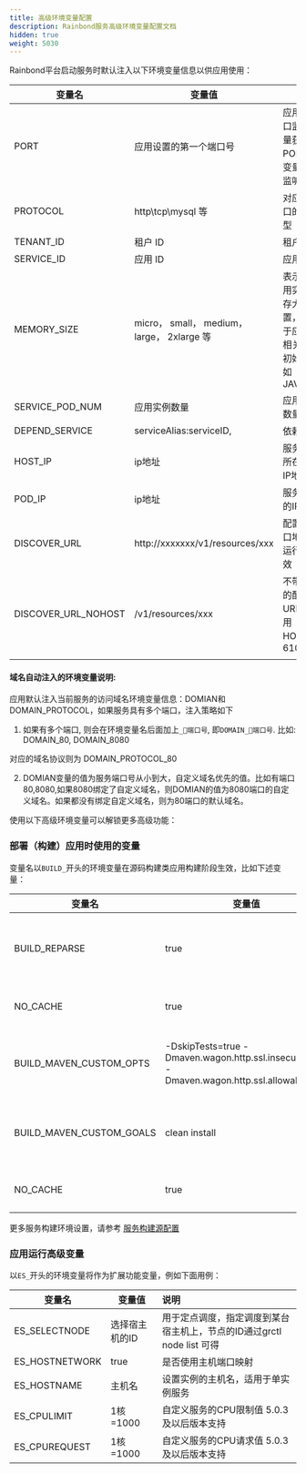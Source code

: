 ```yaml
---
title: 高级环境变量配置
description: Rainbond服务高级环境变量配置文档
hidden: true
weight: 5030
---
```



Rainbond平台启动服务时默认注入以下环境变量信息以供应用使用：

| 变量名              | 变量值                                      | 说明                                                         |
| ------------------- | ------------------------------------------- | ------------------------------------------------------------ |
| PORT                | 应用设置的第一个端口号                      | 应用建立端口监听时尽量获取 PORT 环境变量值进行监听           |
| PROTOCOL            | http\tcp\mysql 等                           | 对应上诉端口的协议类型                                       |
| TENANT_ID           | 租户 ID                                     | 租户 ID                                                      |
| SERVICE_ID          | 应用 ID                                     | 应用 ID                                                      |
| MEMORY_SIZE         | micro， small， medium， large， 2xlarge 等 | 表示当前应用实例的内存大小设置，一般用于应用内存相关设置的初始化，例如 JAVA_OPTS |
| SERVICE_POD_NUM     | 应用实例数量                                | 应用实例的数量                                               |
| DEPEND_SERVICE      | serviceAlias:serviceID,                     | 依赖的应用                                                   |
| HOST_IP             | ip地址                                      | 服务运行时所在宿主机IP地址                                   |
| POD_IP              | ip地址                                      | 服务运行时的IP地址                                           |
| DISCOVER_URL        | http://xxxxxxx/v1/resources/xxx             | 配置发现接口地址,插件运行环境有效                            |
| DISCOVER_URL_NOHOST | /v1/resources/xxx                           | 不带IP地址的配置发现URL, 地址使用HOST_IP：6100 |
|  |  |  |

#### 域名自动注入的环境变量说明:

应用默认注入当前服务的访问域名环境变量信息：DOMIAN和DOMAIN_PROTOCOL，如果服务具有多个端口，注入策略如下

1. 如果有多个端口, 则会在环境变量名后面加上`_端口号`, 即`DOMAIN_端口号`. 比如: DOMAIN_80, DOMAIN_8080

  对应的域名协议则为 DOMAIN_PROTOCOL_80

2. DOMIAN变量的值为服务端口号从小到大，自定义域名优先的值。比如有端口80,8080,如果8080绑定了自定义域名，则DOMIAN的值为8080端口的自定义域名。如果都没有绑定自定义域名，则为80端口的默认域名。



使用以下高级环境变量可以解锁更多高级功能：

### 部署（构建）应用时使用的变量

变量名以`BUILD_`开头的环境变量在源码构建类应用构建阶段生效，比如下述变量：

| 变量名                   | 变量值                                                       | 说明                        |
| ------------------------ | ------------------------------------------------------------ | --------------------------- |
| BUILD_REPARSE            | true                                                         | 构建时重新识别代码语言类型  |
| NO_CACHE                 | true                                                         | 构建时不使用缓存包          |
| BUILD_MAVEN_CUSTOM_OPTS  | -DskipTests=true -Dmaven.wagon.http.ssl.insecure=true -Dmaven.wagon.http.ssl.allowall=true | 用于 maven 构建，默认值如前 |
| BUILD_MAVEN_CUSTOM_GOALS | clean install                                                | 用于 maven 构建，默认值如前 |
| NO_CACHE                 | true                                                         | 构建时不使用缓存包          |

更多服务构建环境设置，请参考 [服务构建源配置](../service-source/)

### 应用运行高级变量

以`ES_`开头的环境变量将作为扩展功能变量，例如下面用例：

| 变量名         | 变量值         | 说明                                                         |
| -------------- | -------------- | :----------------------------------------------------------- |
| ES_SELECTNODE  | 选择宿主机的ID | 用于定点调度，指定调度到某台宿主机上，节点的ID通过grctl node list 可得 |
| ES_HOSTNETWORK | true           | 是否使用主机端口映射                                         |
| ES_HOSTNAME    | 主机名         | 设置实例的主机名，适用于单实例服务                           |
| ES_CPULIMIT    | 1核=1000       |  自定义服务的CPU限制值  5.0.3及以后版本支持                   |
| ES_CPUREQUEST    | 1核=1000       |  自定义服务的CPU请求值     5.0.3及以后版本支持           |
